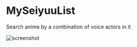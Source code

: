 # MySeiyuuList
Search anime by a combination of voice actors in it

![screenshot](http://puu.sh/l6TQE/bc8cdccf02.png)
